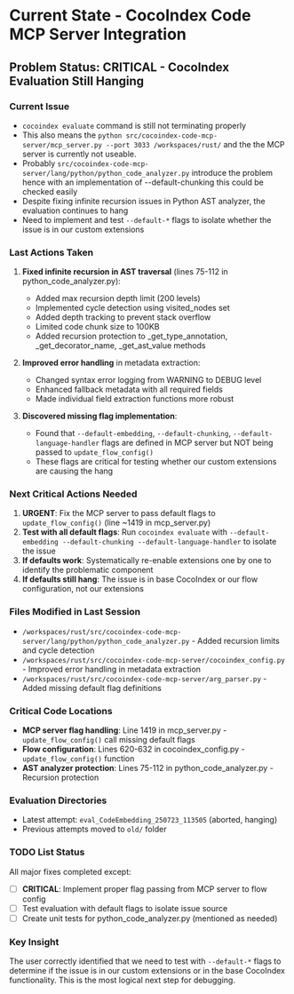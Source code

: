 # Current State - CocoIndex Code MCP Server Integration

## Problem Status: CRITICAL - CocoIndex Evaluation Still Hanging

### Current Issue
- `cocoindex evaluate` command is still not terminating properly
- This also means the `python src/cocoindex-code-mcp-server/mcp_server.py --port 3033 /workspaces/rust/`
  and the the MCP server is currently not useable.
- Probably `src/cocoindex-code-mcp-server/lang/python/python_code_analyzer.py` introduce the problem
  hence with an implementation of --default-chunking this could be checked easily
- Despite fixing infinite recursion issues in Python AST analyzer, the evaluation continues to hang
- Need to implement and test `--default-*` flags to isolate whether the issue is in our custom extensions

### Last Actions Taken
1. **Fixed infinite recursion in AST traversal** (lines 75-112 in python_code_analyzer.py):
   - Added max recursion depth limit (200 levels)
   - Implemented cycle detection using visited_nodes set
   - Added depth tracking to prevent stack overflow
   - Limited code chunk size to 100KB
   - Added recursion protection to _get_type_annotation, _get_decorator_name, _get_ast_value methods

2. **Improved error handling** in metadata extraction:
   - Changed syntax error logging from WARNING to DEBUG level
   - Enhanced fallback metadata with all required fields
   - Made individual field extraction functions more robust

3. **Discovered missing flag implementation**:
   - Found that `--default-embedding`, `--default-chunking`, `--default-language-handler` flags are defined in MCP server but NOT being passed to `update_flow_config()`
   - These flags are critical for testing whether our custom extensions are causing the hang

### Next Critical Actions Needed
1. **URGENT**: Fix the MCP server to pass default flags to `update_flow_config()` (line ~1419 in mcp_server.py)
2. **Test with all default flags**: Run `cocoindex evaluate` with `--default-embedding --default-chunking --default-language-handler` to isolate the issue
3. **If defaults work**: Systematically re-enable extensions one by one to identify the problematic component
4. **If defaults still hang**: The issue is in base CocoIndex or our flow configuration, not our extensions

### Files Modified in Last Session
- `/workspaces/rust/src/cocoindex-code-mcp-server/lang/python/python_code_analyzer.py` - Added recursion limits and cycle detection
- `/workspaces/rust/src/cocoindex-code-mcp-server/cocoindex_config.py` - Improved error handling in metadata extraction
- `/workspaces/rust/src/cocoindex-code-mcp-server/arg_parser.py` - Added missing default flag definitions

### Critical Code Locations
- **MCP server flag handling**: Line 1419 in mcp_server.py - `update_flow_config()` call missing default flags
- **Flow configuration**: Lines 620-632 in cocoindex_config.py - `update_flow_config()` function
- **AST analyzer protection**: Lines 75-112 in python_code_analyzer.py - Recursion protection

### Evaluation Directories
- Latest attempt: `eval_CodeEmbedding_250723_113505` (aborted, hanging)
- Previous attempts moved to `old/` folder

### TODO List Status
All major fixes completed except:
- [ ] **CRITICAL**: Implement proper flag passing from MCP server to flow config
- [ ] Test evaluation with default flags to isolate issue source
- [ ] Create unit tests for python_code_analyzer.py (mentioned as needed)

### Key Insight
The user correctly identified that we need to test with `--default-*` flags to determine if the issue is in our custom extensions or in the base CocoIndex functionality. This is the most logical next step for debugging.
